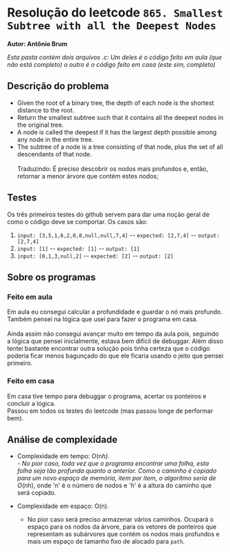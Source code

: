 # Resolução do leetcode ` 865. Smallest Subtree with all the Deepest Nodes ` 
**Autor: Antônio Brum**

_Esta pasta contém dois arquivos .c: Um deles é o código feito em aula (que não está completo) o outro é o código feito em casa (este sim, completo)_

## Descrição do problema 

* Given the root of a binary tree, the depth of each node is the shortest distance to the root.
* Return the smallest subtree such that it contains all the deepest nodes in the original tree.
* A node is called the deepest if it has the largest depth possible among any node in the entire tree.
* The subtree of a node is a tree consisting of that node, plus the set of all descendants of that node.
\
\
Traduzindo: É preciso descobrir os nodos mais profundos e, então, retornar a menor árvore que contém estes nodos;

## Testes

Os três primeiros testes do github servem para dar uma noção geral de como o código deve se comportar. Os casos são:
1. `input: [3,5,1,6,2,0,8,null,null,7,4]` -- `expected: [2,7,4]` -- `output: [2,7,4]`
2. `input: [1]` -- `expected: [1]` -- `output: [1]`
3. `input: [0,1,3,null,2]` -- `expected: [2]` -- `output: [2]`

## Sobre os programas

### Feito em aula
Em aula eu consegui calcular a profundidade e guardar o nó mais profundo. Também pensei na lógica que usei para fazer o programa em casa. \
\
Ainda assim não consegui avançar muito em tempo da aula pois, seguindo a lógica que pensei inicialmente, estava bem difícil de debuggar. Além disso tentei bastante encontrar outra solução pois tinha certeza que o código poderia ficar menos bagunçado do que ele ficaria usando o jeito que pensei primeiro.

### Feito em casa
Em casa tive tempo para debuggar o programa, acertar os ponteiros e concluir a lógica.\
Passou em todos os testes do leetcode (mas passou longe de performar bem).

## Análise de complexidade
* Complexidade em tempo: O(n*h).\
      - No pior caso, toda vez que o programa encontrar uma folha, esta folha seja tão profunda quanto a anterior. Como o caminho é copiado para um novo espaço de memória, item por item, o algorítmo seria de O(n*h), onde 'n' é o número de nodos e 'h' é a altura do caminho que será copiado.
  
* Complexidade em espaço: O(n).
    - No pior caso será preciso armazenar vários caminhos. Ocupará o espaço para os nodos da árvore, para os vetores de ponteiros que representam as subárvores que contém os nodos mais profundos e mais um espaço de tamanho fixo de alocado para `path`.   
